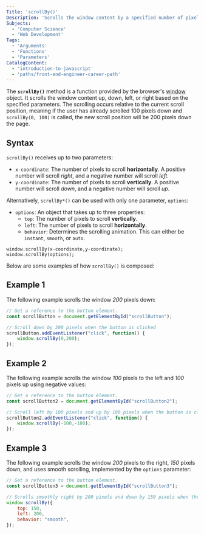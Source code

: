 ```yaml
---
Title: 'scrollBy()'
Description: 'Scrolls the window content by a specified number of pixels, relative to the current scroll position'
Subjects:
  - 'Computer Science'
  - 'Web Development'
Tags:
  - 'Arguments'
  - 'Functions'
  - 'Parameters'
CatalogContent:
  - 'introduction-to-javascript'
  - 'paths/front-end-engineer-career-path'
---
```


The **`scrollBy()`** method is a function provided by the browser's [window](https://www.codecademy.com/resources/docs/javascript/window) object. It scrolls the window content up, down, left, or right based on the specified parameters. The scrolling occurs relative to the current scroll position, meaning if the user has already scrolled 100 pixels down and `scrollBy(0, 100)` is called, the new scroll position will be 200 pixels down the page.

## Syntax

`scrollBy()` receives up to two parameters:
* `x-coordinate`: The number of pixels to scroll **horizontally**. A positive number will scroll *right*, and a negative number will scroll *left*.
* `y-coordinate`: The number of pixels to scroll **vertically**. A positive number will scroll *down*, and a negative number will scroll *up*.

Alternatively, `scrollBy*()` can be used with only one parameter, `options`:
* `options`: An object that takes up to three properties: 
	* `top`: The number of pixels to scroll **vertically**.
	* `left`: The number of pixels to scroll **horizontally**.
	* `behavior`: Determines the scrolling animation. This can either be `instant`, `smooth`, or `auto`.

```pseudo
window.scrollBy(x-coordinate,y-coordinate);
window.scrollBy(options);
```

Below are some examples of how `scrollBy()` is composed:

## Example 1

The following example scrolls the window _200_ pixels down:

```js
// Get a reference to the button element.
const scrollButton = document.getElementById("scrollButton");

// Scroll down by 200 pixels when the button is clicked
scrollButton.addEventListener("click", function() {
	window.scrollBy(0,200); 
});
```
## Example 2

The following example scrolls the window _100_ pixels to the left and _100_ pixels up using negative values:

```js
// Get a reference to the button element.
const scrollButton2 = document.getElementById("scrollButton2");

// Scroll left by 100 pixels and up by 100 pixels when the button is clicked
scrollButton2.addEventListener("click", function() {
	window.scrollBy(-100,-100);
});
```

## Example 3

The following example scrolls the window _200_ pixels to the right, _150_ pixels down, and uses smooth scrolling, implemented by the `options` parameter:

```js
// Get a reference to the button element.
const scrollButton3 = document.getElementById("scrollButton3");

// Scrolls smoothly right by 200 pixels and down by 150 pixels when the button is clicked
window.scrollBy({
	top: 150,
	left: 200,
	behavior: "smooth",
});
```



